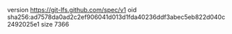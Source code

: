 version https://git-lfs.github.com/spec/v1
oid sha256:ad7578da0ad2c2ef906041d013d1fda40236ddf3abec5eb822d040c2492025e1
size 7366
